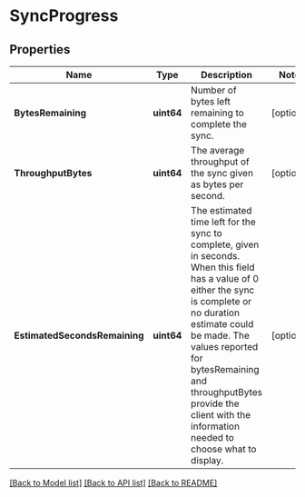 # SyncProgress

## Properties

Name | Type | Description | Notes
------------ | ------------- | ------------- | -------------
**BytesRemaining** | **uint64** | Number of bytes left remaining to complete the sync.  | [optional] 
**ThroughputBytes** | **uint64** | The average throughput of the sync given as bytes per  second.  | [optional] 
**EstimatedSecondsRemaining** | **uint64** | The estimated time left for the sync to complete, given in seconds. When this field has a value of 0 either the  sync is complete or no duration estimate could be made. The values reported for bytesRemaining and  throughputBytes provide the client with the information needed to choose what to display.  | [optional] 

[[Back to Model list]](../README.md#documentation-for-models) [[Back to API list]](../README.md#documentation-for-api-endpoints) [[Back to README]](../README.md)


